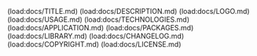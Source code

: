 (load:docs/TITLE.md)
(load:docs/DESCRIPTION.md)
(load:docs/LOGO.md)
(load:docs/USAGE.md)
(load:docs/TECHNOLOGIES.md)
(load:docs/APPLICATION.md)
(load:docs/PACKAGES.md)
(load:docs/LIBRARY.md)
(load:docs/CHANGELOG.md)
(load:docs/COPYRIGHT.md)
(load:docs/LICENSE.md)
